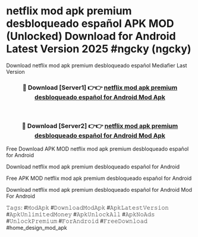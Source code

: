 # netflix mod apk premium desbloqueado español APK MOD (Unlocked) Download for Android Latest Version 2025 #ngcky (ngcky)
Download netflix mod apk premium desbloqueado español Mediafier Last Version

<div align="center">
<h3>🔴 Download [Server1] 👉👉 <a href="https://app.mediaupload.pro?title=netflix_mod_apk_premium_desbloqueado_español&ref=24F">netflix mod apk premium desbloqueado español for Android Mod Apk</a></h3><br>

<h3>🔴 Download [Server2] 👉👉 <a href="https://app.mediaupload.pro?title=netflix_mod_apk_premium_desbloqueado_español&ref=24F">netflix mod apk premium desbloqueado español for Android Mod Apk</a></h3>
</div>


Free Download APK MOD netflix mod apk premium desbloqueado español for Android

Download netflix mod apk premium desbloqueado español for Android 

Free APK MOD netflix mod apk premium desbloqueado español for Android 

Download netflix mod apk premium desbloqueado español for Android Mod For Android

𝚃𝚊𝚐𝚜: #𝙼𝚘𝚍𝙰𝚙𝚔 #𝙳𝚘𝚠𝚗𝚕𝚘𝚊𝚍𝙼𝚘𝚍𝙰𝚙𝚔 #𝙰𝚙𝚔𝙻𝚊𝚝𝚎𝚜𝚝𝚅𝚎𝚛𝚜𝚒𝚘𝚗 #𝙰𝚙𝚔𝚄𝚗𝚕𝚒𝚖𝚒𝚝𝚎𝚍𝙼𝚘𝚗𝚎𝚢 #𝙰𝚙𝚔𝚄𝚗𝚕𝚘𝚌𝚔𝙰𝚕𝚕 #𝙰𝚙𝚔𝙽𝚘𝙰𝚍𝚜 #𝚄𝚗𝚕𝚘𝚌𝚔𝙿𝚛𝚎𝚖𝚒𝚞𝚖 #𝙵𝚘𝚛𝙰𝚗𝚍𝚛𝚘𝚒𝚍 #𝙵𝚛𝚎𝚎𝙳𝚘𝚠𝚗𝚕𝚘𝚊𝚍 #home_design_mod_apk